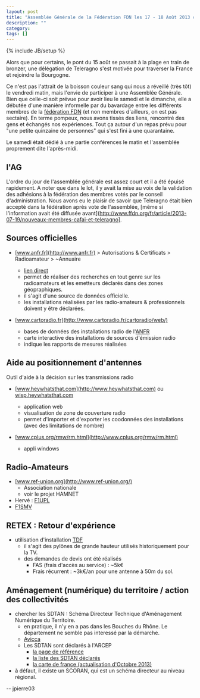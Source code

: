 ```yaml
---
layout: post
title: "Assemblée Générale de la Fédération FDN les 17 - 18 Août 2013 chez Pclight89"
description: ""
category: 
tags: []
---
```

{% include JB/setup %}

Alors que pour certains, le pont du 15 août se passait à la plage en train de bronzer, une délégation de Teleragno s'est motivée pour traverser la France et rejoindre la Bourgogne.

Ce n'est pas l'attrait de la boisson couleur sang qui nous a réveillé (très tôt) le vendredi matin, mais l'envie de participer à une Assemblée Générale.
Bien que celle-ci soit prévue pour avoir lieu le samedi et le dimanche, elle a débutée d'une manière informelle par du bavardage entre les différents membres de la [fédération FDN](http://www.ffdn.org/fr/principes-fondateurs) (et non membres d'ailleurs, on est pas sectaire).
En terme pompeux, nous avons tissés des liens, rencontré des gens et échangés nos expériences.
Tout ça autour d'un repas prévu pour "une petite quinzaine de personnes" qui s'est fini à une quarantaine.

Le samedi était dédié à une partie conférences le matin et l'assemblée proprement dite l'après-midi.
 
## l'AG
 
L'ordre du jour de l'assemblée générale est assez court et il a été épuisé rapidement.
A noter que dans le lot, il y avait la mise au voix de la validation des adhésions à la fédération des membres votés par le conseil d'administration.
Nous avons eu le plaisir de savoir que Teleragno était bien accepté dans la fédération après vote de l'assemblée, [même si l'information avait été diffusée avant](http://www.ffdn.org/fr/article/2013-07-19/nouveaux-membres-cafai-et-teleragno].

## Sources officielles

* [www.anfr.fr](http://www.anfr.fr) > Autorisations & Certificats > Radioamateur > ~Annuaire
	* [lien direct](http://amatpres.anfr.fr/presentation.do?reqCode=annuaire)
	* permet de réaliser des recherches en tout genre sur les radioamateurs et les emetteurs déclarés dans des zones géopraphiques.
	* il s'agit d'une source de données officielle.
	* les installations réalisées par les radio-amateurs & professionnels doivent y être déclarées. 

* [www.cartoradio.fr](http://www.cartoradio.fr/cartoradio/web/)
	* bases de données des installations radio de l'[ANFR](http://www.anfr.fr)
	* carte interactive des installations de sources d'émission radio
	* indique les rapports de mesures réalisées

## Aide au positionnement d'antennes

Outil d'aide à la décision sur les transmissions radio

* [www.heywhatsthat.com](http://www.heywhatsthat.com) ou [wisp.heywhatsthat.com](http://wisp.heywhatsthat.com)
	* application web
	* visualisation de zone de couverture radio
	* permet d'importer et d'exporter les coodonnées des installations (avec des limitations de nombre)
* [www.cplus.org/rmw/rm.html](http://www.cplus.org/rmw/rm.html)

	* appli windows

## Radio-Amateurs

* [www.ref-union.org](http://www.ref-union.org/)
	* Association nationale
	* voir le projet HAMNET
* Hervé : [F1UPL](http://www.f1upl.org/)
* [F1SMV](http://f1smv.fr/)

## RETEX : Retour d'expérience

* utilisation d'installation [TDF](http://www.tdf.fr/)
	* il s'agit des pylônes de grande hauteur utilisés historiquement pour la TV.
	* des demandes de devis ont été réalisés
		* FAS (frais d'accès au service) : ~5k€
		* Frais récurrent : ~3k€/an pour une antenne à 50m du sol.

## Aménagement (numérique) du territoire / action des collectivités

* chercher les SDTAN : Schéma Directeur Technique d'Aménagement Numérique du Territoire.
	* en pratique, il n'y en a pas dans les Bouches du Rhône. Le département ne semble pas interessé par la démarche.
	* [Avicca](http://www.avicca.org/SDTAN,2380.html)
	* Les SDTAN sont déclarés à l'ARCEP
		* [la page de référence](http://www.arcep.fr/index.php?id=11339)
		* [la liste des SDTAN déclarés](http://www.arcep.fr/index.php?id=10463)
		* [la carte de france (actualisation d'Octobre 2013)](http://www.arcep.fr/fileadmin/reprise/dossiers/collectivites/SDTAN/Carte_SDTAN_Octobre_2013_.pdf)
* à défaut, il existe un SCORAN, qui est un schéma directeur au niveau régional.

-- 
jpierre03
